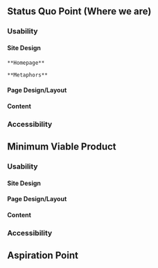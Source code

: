 ## Status Quo Point (Where we are)
### Usability
#### Site Design
	**Homepage**

	**Metaphors**
#### Page Design/Layout
#### Content

### Accessibility

## Minimum Viable Product
### Usability
#### Site Design
#### Page Design/Layout
#### Content

### Accessibility

## Aspiration Point
